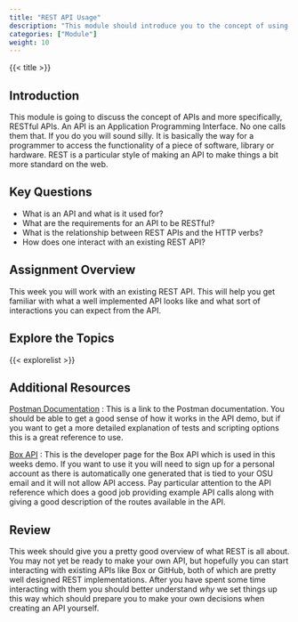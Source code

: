 ```yaml
---
title: "REST API Usage"
description: "This module should introduce you to the concept of using a REST API which will likely be different from the APIs you may have made or interacted with in the past."
categories: ["Module"]
weight: 10
---
```


{{< title >}}
## Introduction
<!--- Introduce the topic in this section -->
This module is going to discuss the concept of APIs and more specifically, RESTful APIs. An API is an Application Programming Interface. No one calls them that. If you do you will sound silly. It is basically the way for a programmer to access the functionality of a piece of software, library or hardware. REST is a particular style of making an API to make things a bit more standard on the web.

## Key Questions
<!--- List  key questions
- Key question 1
- Key question 2
    - Key question 2a
    - Key question 2b
 -->
 - What is an API and what is it used for?
 - What are the requirements for an API to be RESTful?
 - What is the relationship between REST APIs and the HTTP verbs?
 - How does one interact with an existing REST API?



## Assignment Overview
<!--- Give a general overview of the sort of assignment(s) students will do during the week -->
This week you will work with an existing REST API. This will help you get familiar with what a well implemented API looks like and what sort of interactions you can expect from the API.

## Explore the Topics
<!--- An automatically generated list of explore topics from the same directory as this overview. Generated from the frontmatter, make sure to fill in the title, description and include "Exploration" in the categories! -->
{{< explorelist >}}

## Additional Resources
[Postman Documentation](https://www.getpostman.com/docs/v6/)
: This is a link to the Postman documentation. You should be able to get a good sense of how it works in the API demo, but if you want to get a more detailed explanation of tests and scripting options this is a great reference to use.

[Box API](https://developer.box.com/)
: This is the developer page for the Box API which is used in this weeks demo. If you want to use it you will need to sign up for a personal account as there is automatically one generated that is tied to your OSU email and it will not allow API access. Pay particular attention to the API reference which does a good job providing example API calls along with giving a good description of the routes available in the API.

## Review
This week should give you a pretty good overview of what REST is all about. You  may not yet be ready to make your own API, but hopefully you can start interacting with existing APIs like Box or GitHub, both of which are pretty well designed REST implementations. After you have spent some time interacting with them you should better understand *why* we set things up this way which should prepare you to make your own decisions when creating an API yourself.